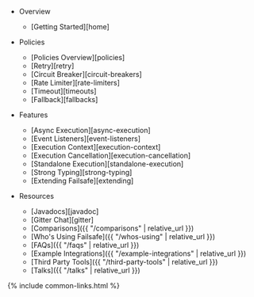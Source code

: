 - Overview
  - [Getting Started][home]

- Policies
  - [Policies Overview][policies]
  - [Retry][retry]
  - [Circuit Breaker][circuit-breakers]
  - [Rate Limiter][rate-limiters]
  - [Timeout][timeouts]
  - [Fallback][fallbacks]

- Features
  - [Async Execution][async-execution]
  - [Event Listeners][event-listeners]
  - [Execution Context][execution-context]
  - [Execution Cancellation][execution-cancellation]
  - [Standalone Execution][standalone-execution]
  - [Strong Typing][strong-typing]
  - [Extending Failsafe][extending]

- Resources
  - [Javadocs][javadoc]
  - [Gitter Chat][gitter]
  - [Comparisons]({{ "/comparisons" | relative_url }})
  - [Who's Using Failsafe]({{ "/whos-using" | relative_url }})
  - [FAQs]({{ "/faqs" | relative_url }})
  - [Example Integrations]({{ "/example-integrations" | relative_url }})
  - [Third Party Tools]({{ "/third-party-tools" | relative_url }})
  - [Talks]({{ "/talks" | relative_url }})

{% include common-links.html %}